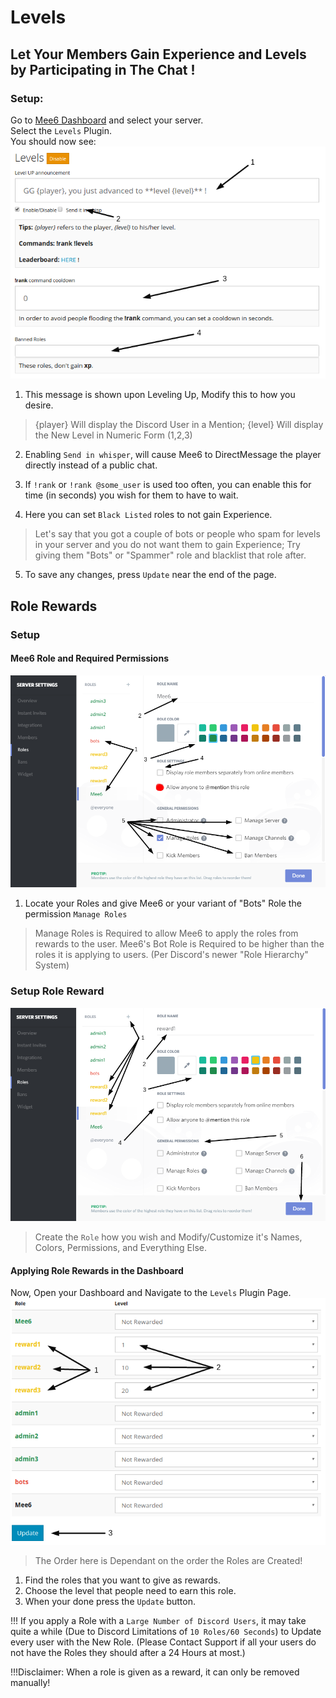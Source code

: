 # Levels
## Let Your Members Gain **Experience** and **Levels** by Participating in The Chat !
### Setup:
Go to [Mee6 Dashboard](https://mee6.xyz/servers) and select your server.  
Select the `Levels` Plugin.  
You should now see:
![level_message](pics/levelmsg.png)
  
1) This message is shown upon Leveling Up, Modify this to how you desire.  
> {player} Will display the Discord User in a Mention; {level} Will display the New Level in Numeric Form (1,2,3)  

2) Enabling `Send in whisper`, will cause Mee6 to DirectMessage the player directly instead of a public chat.  

3) If `!rank` or `!rank @some_user` is used too often, you can enable this for time (in seconds) you wish for them to have to wait.  

4) Here you can set `Black Listed` roles to not gain Experience.  
> Let's say that you got a couple of bots or people who spam for levels in your server and you do not want them to gain Experience; Try giving them "Bots" or "Spammer" role and blacklist that role after.  

5) To save any changes, press `Update` near the end of the page.  
  
## Role Rewards
### Setup
  
#### Mee6 Role and Required Permissions

![Level Bot Role](pics/levelbotrole.png)

1) Locate your Roles and give Mee6 or your variant of "Bots" Role the permission `Manage Roles`  
> Manage Roles is Required to allow Mee6 to apply the roles from rewards to the user.
Mee6's Bot Role is Required to be higher than the roles it is applying to users. (Per Discord's newer "Role Hierarchy" System)

### Setup Role Reward
![Reward Role](pics/levelrewardrole.png)
  
> Create the `Role` how you wish and Modify/Customize it's Names, Colors, Permissions, and Everything Else.
  
#### Applying Role Rewards in the Dashboard
Now, Open your Dashboard and Navigate to the `Levels` Plugin Page.
![Reward Dashboard](pics/rewarddash.png)
> The Order here is Dependant on the order the Roles are Created!
  
1) Find the roles that you want to give as rewards.
2) Choose the level that people need to earn this role.
3) When your done press the `Update` button.
  
!!! If you apply a Role with a `Large Number of Discord Users`, it may take quite a while (Due to Discord Limitations of `10 Roles/60 Seconds`) to Update every user with the New Role. (Please Contact Support if all your users do not have the Roles they should after a 24 Hours at most.)
  
!!!Disclaimer: When a role is given as a reward, it can only be removed manually!
